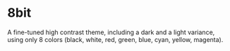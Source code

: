 # 8bit

A fine-tuned high contrast theme, including a dark and a light variance, using only 8 colors (black, white, red, green, blue, cyan, yellow, magenta).
